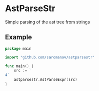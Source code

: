 # AstParseStr

Simple parsing of the ast tree from strings

## Example

```go
package main

import "github.com/saromanov/astparsestr"

func main() {
	src := `
4`
	astparsestr.AstParseExpr(src)
}

```
